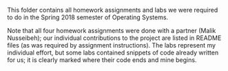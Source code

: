 This folder contains all homework assignments and labs we were required to do in the Spring 2018 semester of Operating Systems.

Note that all four homework assignments were done with a partner (Malik Nusseibeh); our individual contributions to the project
are listed in README files (as was required by assignment instructions). The labs represent my individual effort, but some labs
contained snippets of code already written for us; it is clearly marked where their code ends and mine begins.
